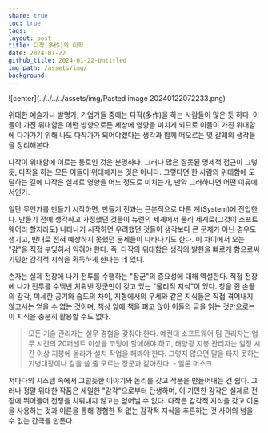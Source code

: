 ```yaml
---
share: true
toc: true
tags:
layout: post
title: 다작(多作)의 미학
date: 2024-01-22
github_title: 2024-01-22-Untitled
img_path: /assets/img/
background:
---
```


![center](../../../../assets/img/Pasted image 20240122072233.png)

위대한 예술가나 발명가, 기업가들 중에는 다작(多作)을 하는 사람들이 많은 듯 하다. 이들이 가진 위대함은 어떤 방향으로든 세상에 영향을 미치게 되므로 이들이 가진 위대함에 다가가기 위해 나도 다작가가 되어야겠다는 생각과 함께 떠오르는 몇 갈래의 생각들을 정리해본다.

다작이 위대함에 이르는 통로인 것은 분명하다. 그러나 많은 잘못된 명제적 접근이 그렇듯, 다작을 하는 모든 이들이 위대해지는 것은 아니다. 그렇다면 한 사람의 위대함에 도달하는 길에 다작은 실제로 영향을 어느 정도로 미치는가, 만약 그러하다면 어떤 이유에서인가.

일단 무언가를 만들기 시작하면, 만들기 전과는 근본적으로 다른 계(System)에 진입한다. 만들기 전에 생각하고 가정했던 것들이 뉴런의 세계에서 물리 세계로(그것이 소프트웨어라 할지라도) 나타나기 시작하면 우려했던 것들이 생각보다 큰 문제가 아닌 경우도 생기고, 반대로 전혀 예상하지 못했던 문제들이 나타나기도 한다. 이 차이에서 오는 "감"을 직접 부딪혀서 익혀야 한다. 즉, 다작의 위대함은 생각의 발현을 빠르게 함으로써 기민한 감각적 지식을 획득하게 한다는 데 있다.

손자는 실제 전장에 나가 전투를 수행하는 "장군"의 중요성에 대해 역설한다. 직접 전장에 나가 전투를 수백번 치뤄낸 장군만이 갖고 있는 "물리적 지식"이 있다. 창을 쥔 손끝의 감각, 미세한 공기와 습도의 차이, 지형에서의 우세와 같은 지식들은 직접 겪어내지 않고서는 얻을 수 없는 것이며, 책상 앞에 책을 펴고 앉아 이들의 글을 읽는 것만으로는 이 지식을 충분히 활용할 수도 없다.

> 모든 기술 관리자는 실무 경험을 갖춰야 한다. 예컨대 소프트웨어 팀 관리자는 업무 시간의 20퍼센트 이상을 코딩에 할애해야 하고, 태양광 지붕 관리자는 일정 시간 이상 지붕에 올라가 설치 작업을 해봐야 한다. 그렇지 않으면 말을 타지 못하는 기병대장이나 칼을 쓸 줄 모르는 장군과 같아진다. - 일론 머스크

저마다의 시스템 속에서 그럴듯한 이야기와 논리를 갖고 작품을 만들어내는 건 쉽다. 그러나 정말 위대한 작품은 세밀한 "감각"으로부터 탄생하며, 이 기민한 감각은 실제로 전장에 뛰어들어 전쟁을 치뤄내지 않고는 얻어낼 수 없다. 다작은 감각적 지식을 갖고 이론을 사용하는 것과 이론을 통해 경험한 적 없는 감각적 지식을 추론하는 것 사이의 넘을 수 없는 간극을 만든다.
